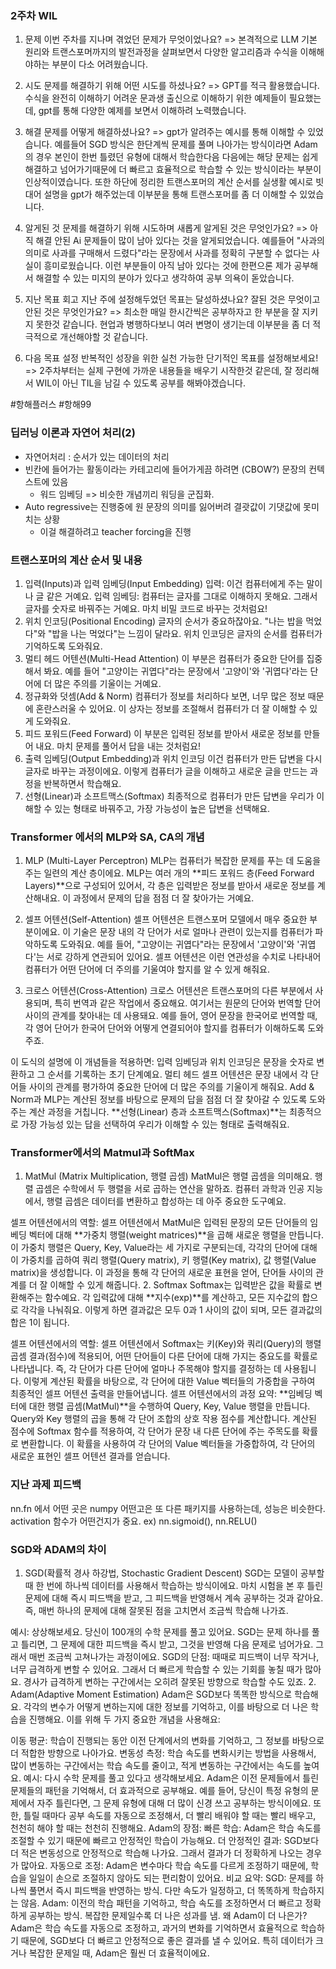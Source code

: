 ### 2주차 WIL
1. 문제
이번 주차를 지나며 겪었던 문제가 무엇이었나요?
=> 본격적으로 LLM 기본 원리와 트랜스포머까지의 발전과정을 살펴보면서 다양한 알고리즘과 수식을 이해해야하는 부분이 다소 어려웠습니다. 

2. 시도
문제를 해결하기 위해 어떤 시도를 하셨나요?
=> GPT를 적극 활용했습니다. 수식을 완전히 이해하기 어려운 문과생 출신으로 이해하기 위한 예제들이 필요했는데, gpt를 통해 다양한 예제를 보면서 이해하려 노력했습니다. 

3. 해결
문제를 어떻게 해결하셨나요?
=> gpt가 알려주는 예시를 통해 이해할 수 있었습니다. 예를들어 SGD 방식은 한단계씩 문제를 풀며 나아가는 방식이라면 Adam의 경우 본인이 한번 틀렸던 유형에 대해서 학습한다음 다음에는 해당 문제는 쉽게 해결하고 넘어가기때문에 더 빠르고 효율적으로 학습할 수 있는 방식이라는 부분이 인상적이였습니다. 또한 하단에 정리한 트랜스포머의 계산 순서를 실생활 예시로 빗대어 설명을 gpt가 해주었는데 이부분을 통해 트랜스포머를 좀 더 이해할 수 있었습니다. 

4. 알게된 것
문제를 해결하기 위해 시도하며 새롭게 알게된 것은 무엇인가요?
=> 아직 해결 안된 Ai 문제들이 많이 남아 있다는 것을 알게되었습니다. 예를들어 "사과의 의미로 사과를 구매해서 드렸다"라는 문장에서 사과를 정확히 구분할 수 없다는 사실이 흥미로웠습니다. 이런 부분들이 아직 남아 있다는 것에 한편으론 제가 공부해서 해결할 수 있는 미지의 분야가 있다고 생각하여 공부 의욕이 돋았습니다.

5. 지난 목표 회고
지난 주에 설정해두었던 목표는 달성하셨나요? 잘된 것은 무엇이고 안된 것은 무엇인가요?
=> 최소한 매일 한시간씩은 공부하자고 한 부분을 잘 지키지 못한것 같습니다. 현업과 병행하다보니 여러 변명이 생기는데 이부분을 좀 더 적극적으로 개선해야할 것 같습니다. 

6. 다음 목표 설정
반복적인 성장을 위한 실천 가능한 단기적인 목표를 설정해보세요!
=> 2주차부터는 실제 구현에 가까운 내용들을 배우기 시작한것 같은데, 잘 정리해서 WIL이 아닌 TIL을 남길 수 있도록 공부를 해봐야겠습니다. 

#항해플러스 #항해99


### 딥러닝 이론과 자연어 처리(2)

* 자연어처리 : 순서가 있는 데이터의 처리
* 빈칸에 들어가는 활동이라는 카테고리에 들어가게끔 하려면 (CBOW?) 문장의 컨텍스트에 있음
    * 워드 임베딩 => 비슷한 개념끼리 워딩을 군집화.
* Auto regressive는 진행중에 원 문장의 의미를 잃어버려 결괏값이 기댓값에 못미치는 상황
    * 이걸 해결하려고 teacher forcing을 진행


### 트랜스포머의 계산 순서 및 내용
1. 입력(Inputs)과 입력 임베딩(Input Embedding)
입력: 이건 컴퓨터에게 주는 말이나 글 같은 거예요.
입력 임베딩: 컴퓨터는 글자를 그대로 이해하지 못해요. 그래서 글자를 숫자로 바꿔주는 거예요. 마치 비밀 코드로 바꾸는 것처럼요!
2. 위치 인코딩(Positional Encoding)
글자의 순서가 중요하잖아요. "나는 밥을 먹었다"와 "밥을 나는 먹었다"는 느낌이 달라요. 위치 인코딩은 글자의 순서를 컴퓨터가 기억하도록 도와줘요.
3. 멀티 헤드 어텐션(Multi-Head Attention)
이 부분은 컴퓨터가 중요한 단어를 집중해서 봐요. 예를 들어 "고양이는 귀엽다"라는 문장에서 '고양이'와 '귀엽다'라는 단어에 더 많은 주의를 기울이는 거예요.
4. 정규화와 덧셈(Add & Norm)
컴퓨터가 정보를 처리하다 보면, 너무 많은 정보 때문에 혼란스러울 수 있어요. 이 상자는 정보를 조절해서 컴퓨터가 더 잘 이해할 수 있게 도와줘요.
5. 피드 포워드(Feed Forward)
이 부분은 입력된 정보를 받아서 새로운 정보를 만들어 내요. 마치 문제를 풀어서 답을 내는 것처럼요!
6. 출력 임베딩(Output Embedding)과 위치 인코딩
이건 컴퓨터가 만든 답변을 다시 글자로 바꾸는 과정이에요. 이렇게 컴퓨터가 글을 이해하고 새로운 글을 만드는 과정을 반복하면서 학습해요.
7. 선형(Linear)과 소프트맥스(Softmax)
최종적으로 컴퓨터가 만든 답변을 우리가 이해할 수 있는 형태로 바꿔주고, 가장 가능성이 높은 답변을 선택해요.


### Transformer 에서의 MLP와 SA, CA의 개념
1. MLP (Multi-Layer Perceptron)
MLP는 컴퓨터가 복잡한 문제를 푸는 데 도움을 주는 일련의 계산 층이에요. MLP는 여러 개의 **피드 포워드 층(Feed Forward Layers)**으로 구성되어 있어서, 각 층은 입력받은 정보를 받아서 새로운 정보를 계산해내요. 이 과정에서 문제의 답을 점점 더 잘 찾아가는 거예요.

2. 셀프 어텐션(Self-Attention)
셀프 어텐션은 트랜스포머 모델에서 매우 중요한 부분이에요. 이 기술은 문장 내의 각 단어가 서로 얼마나 관련이 있는지를 컴퓨터가 파악하도록 도와줘요. 예를 들어, "고양이는 귀엽다"라는 문장에서 '고양이'와 '귀엽다'는 서로 강하게 연관되어 있어요. 셀프 어텐션은 이런 연관성을 수치로 나타내어 컴퓨터가 어떤 단어에 더 주의를 기울여야 할지를 알 수 있게 해줘요.

3. 크로스 어텐션(Cross-Attention)
크로스 어텐션은 트랜스포머의 다른 부분에서 사용되며, 특히 번역과 같은 작업에서 중요해요. 여기서는 원문의 단어와 번역할 단어 사이의 관계를 찾아내는 데 사용돼요. 예를 들어, 영어 문장을 한국어로 번역할 때, 각 영어 단어가 한국어 단어와 어떻게 연결되어야 할지를 컴퓨터가 이해하도록 도와주죠.

이 도식의 설명에 이 개념들을 적용하면:
입력 임베딩과 위치 인코딩은 문장을 숫자로 변환하고 그 순서를 기록하는 초기 단계예요.
멀티 헤드 셀프 어텐션은 문장 내에서 각 단어들 사이의 관계를 평가하여 중요한 단어에 더 많은 주의를 기울이게 해줘요.
Add & Norm과 MLP는 계산된 정보를 바탕으로 문제의 답을 점점 더 잘 찾아갈 수 있도록 도와주는 계산 과정을 거칩니다.
**선형(Linear) 층과 소프트맥스(Softmax)**는 최종적으로 가장 가능성 있는 답을 선택하여 우리가 이해할 수 있는 형태로 출력해줘요.

### Transformer에서의 Matmul과 SoftMax
1. MatMul (Matrix Multiplication, 행렬 곱셈)
MatMul은 행렬 곱셈을 의미해요. 행렬 곱셈은 수학에서 두 행렬을 서로 곱하는 연산을 말하죠. 컴퓨터 과학과 인공 지능에서, 행렬 곱셈은 데이터를 변환하고 합성하는 데 아주 중요한 도구예요.

셀프 어텐션에서의 역할:
셀프 어텐션에서 MatMul은 입력된 문장의 모든 단어들의 임베딩 벡터에 대해 **가중치 행렬(weight matrices)**을 곱해 새로운 행렬을 만듭니다. 이 가중치 행렬은 Query, Key, Value라는 세 가지로 구분되는데, 각각의 단어에 대해 이 가중치를 곱하여 쿼리 행렬(Query matrix), 키 행렬(Key matrix), 값 행렬(Value matrix)을 생성합니다.
이 과정을 통해 각 단어의 새로운 표현을 얻어, 단어들 사이의 관계를 더 잘 이해할 수 있게 해줍니다.
2. Softmax
Softmax는 입력받은 값을 확률로 변환해주는 함수예요. 각 입력값에 대해 **지수(exp)**를 계산하고, 모든 지수값의 합으로 각각을 나눠줘요. 이렇게 하면 결과값은 모두 0과 1 사이의 값이 되며, 모든 결과값의 합은 1이 됩니다.

셀프 어텐션에서의 역할:
셀프 어텐션에서 Softmax는 키(Key)와 쿼리(Query)의 행렬 곱셈 결과(점수)에 적용되어, 어떤 단어들이 다른 단어에 대해 가지는 중요도를 확률로 나타냅니다.
즉, 각 단어가 다른 단어에 얼마나 주목해야 할지를 결정하는 데 사용됩니다. 이렇게 계산된 확률을 바탕으로, 각 단어에 대한 Value 벡터들의 가중합을 구하여 최종적인 셀프 어텐션 출력을 만들어냅니다.
셀프 어텐션에서의 과정 요약:
**임베딩 벡터에 대한 행렬 곱셈(MatMul)**을 수행하여 Query, Key, Value 행렬을 만듭니다.
Query와 Key 행렬의 곱을 통해 각 단어 조합의 상호 작용 점수를 계산합니다.
계산된 점수에 Softmax 함수를 적용하여, 각 단어가 문장 내 다른 단어에 주는 주목도를 확률로 변환합니다.
이 확률을 사용하여 각 단어의 Value 벡터들을 가중합하여, 각 단어의 새로운 표현인 셀프 어텐션 결과를 얻습니다.



### 지난 과제 피드백

nn.fn 에서 어떤 곳은 numpy 어떤고은 또 다른 패키지를 사용하는데, 성능은 비슷한다. activation 함수가 어떤건지가 중요.
ex) nn.sigmoid(), nn.RELU()


### SGD와 ADAM의 차이
1. SGD(확률적 경사 하강법, Stochastic Gradient Descent)
SGD는 모델이 공부할 때 한 번에 하나씩 데이터를 사용해서 학습하는 방식이에요. 마치 시험을 본 후 틀린 문제에 대해 즉시 피드백을 받고, 그 피드백을 반영해서 계속 공부하는 것과 같아요. 즉, 매번 하나의 문제에 대해 잘못된 점을 고치면서 조금씩 학습해 나가죠.

예시:
상상해보세요. 당신이 100개의 수학 문제를 풀고 있어요. SGD는 문제 하나를 풀고 틀리면, 그 문제에 대한 피드백을 즉시 받고, 그것을 반영해 다음 문제로 넘어가요. 그래서 매번 조금씩 고쳐나가는 과정이에요.
SGD의 단점:
때때로 피드백이 너무 작거나, 너무 급격하게 변할 수 있어요. 그래서 더 빠르게 학습할 수 있는 기회를 놓칠 때가 많아요.
경사가 급격하게 변하는 구간에서는 오히려 잘못된 방향으로 학습할 수도 있죠.
2. Adam(Adaptive Moment Estimation)
Adam은 SGD보다 똑똑한 방식으로 학습해요. 각각의 변수가 어떻게 변하는지에 대한 정보를 기억하고, 이를 바탕으로 더 나은 학습을 진행해요. 이를 위해 두 가지 중요한 개념을 사용해요:

이동 평균: 학습이 진행되는 동안 이전 단계에서의 변화를 기억하고, 그 정보를 바탕으로 더 적합한 방향으로 나아가요.
변동성 측정: 학습 속도를 변화시키는 방법을 사용해서, 많이 변동하는 구간에서는 학습 속도를 줄이고, 적게 변동하는 구간에서는 속도를 높여요.
예시:
다시 수학 문제를 풀고 있다고 생각해보세요. Adam은 이전 문제들에서 틀린 문제들의 패턴을 기억해서, 더 효과적으로 공부해요. 예를 들어, 당신이 특정 유형의 문제에서 자주 틀린다면, 그 문제 유형에 대해 더 많이 신경 쓰고 공부하는 방식이에요. 또한, 틀릴 때마다 공부 속도를 자동으로 조정해서, 더 빨리 배워야 할 때는 빨리 배우고, 천천히 해야 할 때는 천천히 진행해요.
Adam의 장점:
빠른 학습: Adam은 학습 속도를 조절할 수 있기 때문에 빠르고 안정적인 학습이 가능해요.
더 안정적인 결과: SGD보다 더 적은 변동성으로 안정적으로 학습해 나가요. 그래서 결과가 더 정확하게 나오는 경우가 많아요.
자동으로 조정: Adam은 변수마다 학습 속도를 다르게 조정하기 때문에, 학습을 일일이 손으로 조절하지 않아도 되는 편리함이 있어요.
비교 요약:
SGD: 문제를 하나씩 풀면서 즉시 피드백을 반영하는 방식. 다만 속도가 일정하고, 더 똑똑하게 학습하지는 않음.
Adam: 이전의 학습 패턴을 기억하고, 학습 속도를 조정하면서 더 빠르고 정확하게 공부하는 방식. 복잡한 문제일수록 더 나은 성과를 냄.
왜 Adam이 더 나은가?
Adam은 학습 속도를 자동으로 조정하고, 과거의 변화를 기억하면서 효율적으로 학습하기 때문에, SGD보다 더 빠르고 안정적으로 좋은 결과를 낼 수 있어요. 특히 데이터가 크거나 복잡한 문제일 때, Adam은 훨씬 더 효율적이에요.